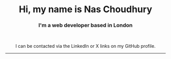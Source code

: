 
<h1 align="center">Hi, my name is Nas Choudhury</h1>
<h3 align="center">I'm a web developer based in London</h3>
<br>
<p align="center">I can be contacted via the LinkedIn or X links on my GitHub profile.</p>
<hr>

<!--
**nascho/nascho** is a ✨ _special_ ✨ repository because its `README.md` (this file) appears on your GitHub profile.

Here are some ideas to get you started:

- 🔭 I’m currently working on ...
- 🌱 I’m currently learning ...
- 👯 I’m looking to collaborate on ...
- 🤔 I’m looking for help with ...
- 💬 Ask me about ...
- 📫 How to reach me: ...
- 😄 Pronouns: ...
- ⚡ Fun fact: ...
-->
